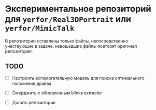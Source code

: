 # Экспериментальное репозиторий для `yerfor/Real3DPortrait` или `yerfor/MimicTalk`

В репозитории оставлены только файлы, непосредственно участвующие в задаче, невошедшие файлы повторят оригинал репозитория.

## TODO

  
- [ ] Настроить вспомогательную модель для поиска оптимального положения драйва
- [ ] Смерджить с обновленным blinks extractor
- [ ] Долить репозиторий 

